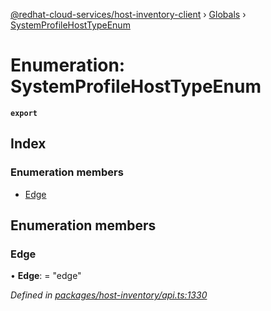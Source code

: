 [@redhat-cloud-services/host-inventory-client](../README.md) › [Globals](../globals.md) › [SystemProfileHostTypeEnum](systemprofilehosttypeenum.md)

# Enumeration: SystemProfileHostTypeEnum

**`export`** 

## Index

### Enumeration members

* [Edge](systemprofilehosttypeenum.md#edge)

## Enumeration members

###  Edge

• **Edge**: = "edge"

*Defined in [packages/host-inventory/api.ts:1330](https://github.com/fhlavac/javascript-clients/blob/master/packages/host-inventory/api.ts#L1330)*
